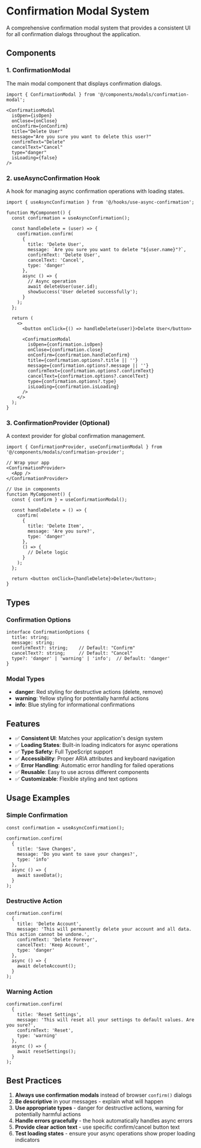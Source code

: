 # Confirmation Modal System

A comprehensive confirmation modal system that provides a consistent UI for all confirmation dialogs throughout the application.

## Components

### 1. ConfirmationModal
The main modal component that displays confirmation dialogs.

```tsx
import { ConfirmationModal } from '@/components/modals/confirmation-modal';

<ConfirmationModal
  isOpen={isOpen}
  onClose={onClose}
  onConfirm={onConfirm}
  title="Delete User"
  message="Are you sure you want to delete this user?"
  confirmText="Delete"
  cancelText="Cancel"
  type="danger"
  isLoading={false}
/>
```

### 2. useAsyncConfirmation Hook
A hook for managing async confirmation operations with loading states.

```tsx
import { useAsyncConfirmation } from '@/hooks/use-async-confirmation';

function MyComponent() {
  const confirmation = useAsyncConfirmation();

  const handleDelete = (user) => {
    confirmation.confirm(
      {
        title: 'Delete User',
        message: `Are you sure you want to delete "${user.name}"?`,
        confirmText: 'Delete User',
        cancelText: 'Cancel',
        type: 'danger'
      },
      async () => {
        // Async operation
        await deleteUser(user.id);
        showSuccess('User deleted successfully');
      }
    );
  };

  return (
    <>
      <button onClick={() => handleDelete(user)}>Delete User</button>
      
      <ConfirmationModal
        isOpen={confirmation.isOpen}
        onClose={confirmation.close}
        onConfirm={confirmation.handleConfirm}
        title={confirmation.options?.title || ''}
        message={confirmation.options?.message || ''}
        confirmText={confirmation.options?.confirmText}
        cancelText={confirmation.options?.cancelText}
        type={confirmation.options?.type}
        isLoading={confirmation.isLoading}
      />
    </>
  );
}
```

### 3. ConfirmationProvider (Optional)
A context provider for global confirmation management.

```tsx
import { ConfirmationProvider, useConfirmationModal } from '@/components/modals/confirmation-provider';

// Wrap your app
<ConfirmationProvider>
  <App />
</ConfirmationProvider>

// Use in components
function MyComponent() {
  const { confirm } = useConfirmationModal();

  const handleDelete = () => {
    confirm(
      {
        title: 'Delete Item',
        message: 'Are you sure?',
        type: 'danger'
      },
      () => {
        // Delete logic
      }
    );
  };

  return <button onClick={handleDelete}>Delete</button>;
}
```

## Types

### Confirmation Options
```tsx
interface ConfirmationOptions {
  title: string;
  message: string;
  confirmText?: string;    // Default: "Confirm"
  cancelText?: string;     // Default: "Cancel"
  type?: 'danger' | 'warning' | 'info';  // Default: 'danger'
}
```

### Modal Types
- **danger**: Red styling for destructive actions (delete, remove)
- **warning**: Yellow styling for potentially harmful actions
- **info**: Blue styling for informational confirmations

## Features

- ✅ **Consistent UI**: Matches your application's design system
- ✅ **Loading States**: Built-in loading indicators for async operations
- ✅ **Type Safety**: Full TypeScript support
- ✅ **Accessibility**: Proper ARIA attributes and keyboard navigation
- ✅ **Error Handling**: Automatic error handling for failed operations
- ✅ **Reusable**: Easy to use across different components
- ✅ **Customizable**: Flexible styling and text options

## Usage Examples

### Simple Confirmation
```tsx
const confirmation = useAsyncConfirmation();

confirmation.confirm(
  {
    title: 'Save Changes',
    message: 'Do you want to save your changes?',
    type: 'info'
  },
  async () => {
    await saveData();
  }
);
```

### Destructive Action
```tsx
confirmation.confirm(
  {
    title: 'Delete Account',
    message: 'This will permanently delete your account and all data. This action cannot be undone.',
    confirmText: 'Delete Forever',
    cancelText: 'Keep Account',
    type: 'danger'
  },
  async () => {
    await deleteAccount();
  }
);
```

### Warning Action
```tsx
confirmation.confirm(
  {
    title: 'Reset Settings',
    message: 'This will reset all your settings to default values. Are you sure?',
    confirmText: 'Reset',
    type: 'warning'
  },
  async () => {
    await resetSettings();
  }
);
```

## Best Practices

1. **Always use confirmation modals** instead of browser `confirm()` dialogs
2. **Be descriptive** in your messages - explain what will happen
3. **Use appropriate types** - danger for destructive actions, warning for potentially harmful actions
4. **Handle errors gracefully** - the hook automatically handles async errors
5. **Provide clear action text** - use specific confirm/cancel button text
6. **Test loading states** - ensure your async operations show proper loading indicators
